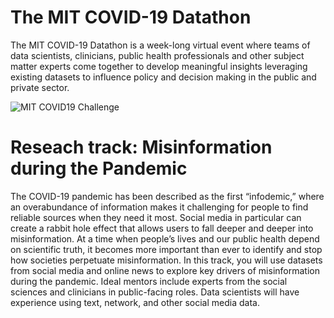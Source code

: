 # The MIT COVID-19 Datathon

The MIT COVID-19 Datathon is a week-long virtual event where teams of data scientists, clinicians, public health professionals and other subject matter experts come together to develop meaningful insights leveraging existing datasets to influence policy and decision making in the public and private sector.

![MIT COVID19 Challenge](https://i.imgur.com/MMt1MpB.jpg)


# Reseach track: Misinformation during the Pandemic 

The COVID-19 pandemic has been described as the first “infodemic,” where an overabundance of information makes it challenging for people to find reliable sources when they need it most. Social media in particular can create a rabbit hole effect that allows users to fall deeper and deeper into misinformation. At a time when people’s lives and our public health depend on scientific truth, it becomes more important than ever to identify and stop how societies perpetuate misinformation. In this track, you will use datasets from social media and online news to explore key drivers of misinformation during the pandemic. Ideal mentors include experts from the social sciences and clinicians in public-facing roles. Data scientists will have experience using text, network, and other social media data.